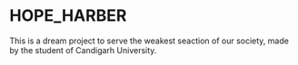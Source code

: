 # HOPE_HARBER
This is a dream project to serve the weakest seaction of our society, made by the student of Candigarh University.

